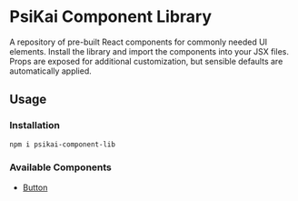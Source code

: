 # PsiKai Component Library

A repository of pre-built React components for commonly needed UI elements. Install the library and import the components into your JSX files. Props are exposed for additional customization, but sensible defaults are automatically applied.

## Usage

### Installation

```sh
npm i psikai-component-lib
```

### Available Components

- [Button](./src/components/Button/README.md)
